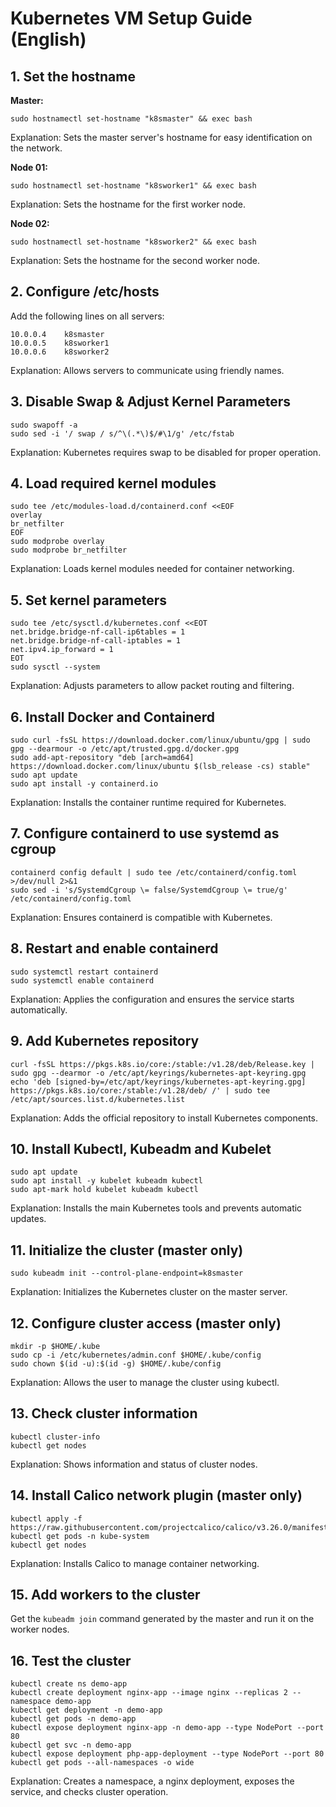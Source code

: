 # Kubernetes VM Setup Guide (English)

## 1. Set the hostname

**Master:**
```
sudo hostnamectl set-hostname "k8smaster" && exec bash
```
Explanation: Sets the master server's hostname for easy identification on the network.

**Node 01:**
```
sudo hostnamectl set-hostname "k8sworker1" && exec bash
```
Explanation: Sets the hostname for the first worker node.

**Node 02:**
```
sudo hostnamectl set-hostname "k8sworker2" && exec bash
```
Explanation: Sets the hostname for the second worker node.

## 2. Configure /etc/hosts
Add the following lines on all servers:
```
10.0.0.4    k8smaster
10.0.0.5    k8sworker1
10.0.0.6    k8sworker2
```
Explanation: Allows servers to communicate using friendly names.

## 3. Disable Swap & Adjust Kernel Parameters
```
sudo swapoff -a
sudo sed -i '/ swap / s/^\(.*\)$/#\1/g' /etc/fstab
```
Explanation: Kubernetes requires swap to be disabled for proper operation.

## 4. Load required kernel modules
```
sudo tee /etc/modules-load.d/containerd.conf <<EOF
overlay
br_netfilter
EOF
sudo modprobe overlay
sudo modprobe br_netfilter
```
Explanation: Loads kernel modules needed for container networking.

## 5. Set kernel parameters
```
sudo tee /etc/sysctl.d/kubernetes.conf <<EOT
net.bridge.bridge-nf-call-ip6tables = 1
net.bridge.bridge-nf-call-iptables = 1
net.ipv4.ip_forward = 1
EOT
sudo sysctl --system
```
Explanation: Adjusts parameters to allow packet routing and filtering.

## 6. Install Docker and Containerd
```
sudo curl -fsSL https://download.docker.com/linux/ubuntu/gpg | sudo gpg --dearmour -o /etc/apt/trusted.gpg.d/docker.gpg
sudo add-apt-repository "deb [arch=amd64] https://download.docker.com/linux/ubuntu $(lsb_release -cs) stable"
sudo apt update
sudo apt install -y containerd.io
```
Explanation: Installs the container runtime required for Kubernetes.

## 7. Configure containerd to use systemd as cgroup
```
containerd config default | sudo tee /etc/containerd/config.toml >/dev/null 2>&1
sudo sed -i 's/SystemdCgroup \= false/SystemdCgroup \= true/g' /etc/containerd/config.toml
```
Explanation: Ensures containerd is compatible with Kubernetes.

## 8. Restart and enable containerd
```
sudo systemctl restart containerd
sudo systemctl enable containerd
```
Explanation: Applies the configuration and ensures the service starts automatically.

## 9. Add Kubernetes repository
```
curl -fsSL https://pkgs.k8s.io/core:/stable:/v1.28/deb/Release.key | sudo gpg --dearmor -o /etc/apt/keyrings/kubernetes-apt-keyring.gpg
echo 'deb [signed-by=/etc/apt/keyrings/kubernetes-apt-keyring.gpg] https://pkgs.k8s.io/core:/stable:/v1.28/deb/ /' | sudo tee /etc/apt/sources.list.d/kubernetes.list
```
Explanation: Adds the official repository to install Kubernetes components.

## 10. Install Kubectl, Kubeadm and Kubelet
```
sudo apt update
sudo apt install -y kubelet kubeadm kubectl
sudo apt-mark hold kubelet kubeadm kubectl
```
Explanation: Installs the main Kubernetes tools and prevents automatic updates.

## 11. Initialize the cluster (master only)
```
sudo kubeadm init --control-plane-endpoint=k8smaster
```
Explanation: Initializes the Kubernetes cluster on the master server.

## 12. Configure cluster access (master only)
```
mkdir -p $HOME/.kube
sudo cp -i /etc/kubernetes/admin.conf $HOME/.kube/config
sudo chown $(id -u):$(id -g) $HOME/.kube/config
```
Explanation: Allows the user to manage the cluster using kubectl.

## 13. Check cluster information
```
kubectl cluster-info
kubectl get nodes
```
Explanation: Shows information and status of cluster nodes.

## 14. Install Calico network plugin (master only)
```
kubectl apply -f https://raw.githubusercontent.com/projectcalico/calico/v3.26.0/manifests/calico.yaml
kubectl get pods -n kube-system
kubectl get nodes
```
Explanation: Installs Calico to manage container networking.

## 15. Add workers to the cluster
Get the `kubeadm join` command generated by the master and run it on the worker nodes.

## 16. Test the cluster
```
kubectl create ns demo-app
kubectl create deployment nginx-app --image nginx --replicas 2 --namespace demo-app
kubectl get deployment -n demo-app
kubectl get pods -n demo-app
kubectl expose deployment nginx-app -n demo-app --type NodePort --port 80
kubectl get svc -n demo-app
kubectl expose deployment php-app-deployment --type NodePort --port 80
kubectl get pods --all-namespaces -o wide
```
Explanation: Creates a namespace, a nginx deployment, exposes the service, and checks cluster operation.